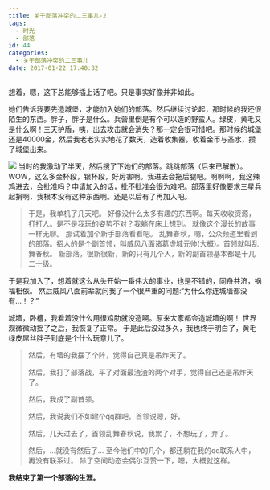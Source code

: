 ```yaml
---
title: 关于部落冲突的二三事儿-2
tags:
  - 时光
  - 部落
id: 44
categories:
  - 关于部落冲突的二三事儿
date: 2017-01-22 17:40:32
---
```


想着，嗯，这下总能够插上话了吧。只是事实好像并非如此。

她们告诉我要先造城堡，才能加入她们的部落。然后继续讨论起，那时候的我还很陌生的东西。胖子，胖子是什么。兵营里倒是有个可以造的野蛮人。绿皮，黄毛又是什么啊！三天护盾，咦，出去攻击就会消失？那一定会很可惜吧。那时候的城堡还是40000金，然后我老老实实地花了数天，造着收集器，收着金币与圣水，攒了城堡出来。
<!--more-->
[![](http://www.yunyoujun.cn/wp-content/uploads/2017/01/一本-300x169.jpg)](http://www.yunyoujun.cn/wp-content/uploads/2017/01/一本.jpg)
当时的我激动了半天，然后搜了下她们的部落。跳跳部落（后来已解散）。WOW，这么多金杯段，银杯段，好厉害啊。我进去会拖后腿吧。啊啊啊，我这辣鸡进去，会批准吗？申请加入的话，批不批准会很为难吧。部落里好像要求三星兵起捐啊，我根本没有这种东西啊。还是以后有了再加入吧。
> 于是，我单机了几天吧。
好像没什么太多有趣的东西啊。每天收收资源，打打人。是不是我玩的姿势不对？我躺在床上想到。
就像这个漫长的故事一样无聊。
> 那试着加个新手部落看看吧。
乱舞春秋，嗯，公众频道里看到的部落。招人的是个副首领，叫威风八面诸葛虚城元帅(大概)。首领就叫乱舞春秋。
新部落，很新很新，新的只有几个人，新的副首领基本都是十几二十级。

于是我加入了，想着就这么从头开始一番伟大的事业，也是不错的，同舟共济，祸福相依。
然后威风八面前辈就问我了一个很严重的问题:“为什么你连城墙都没有…！？”

城墙，卧槽，我看着没什么用很鸡肋就没造啊。原来大家都会造城墙的啊！
世界观微微动摇了之后，我恢复了正常。
于是此后没过多久，我也终于明白了，黄毛绿皮屌丝胖子到底是个什么玩意儿了。
> 然后，有墙的我摆了个阵，觉得自己真是吊炸天了。> 
> 然后，我打了部落战，平了对面最渣渣的两个对手，觉得自己还是吊炸天了。> 
> 然后，我成了副首领。> 
> 然后，我说我们不如建个qq群吧。首领说嗯，好。> 
> 然后，几天过去了，首领乱舞春秋说，我累了，不想玩了，弃了。> 
> 然后，…就没有然后了…
至今他们中的几个，都还躺在我的qq联系人中，再没有联系过。
除了空间动态会偶尔互赞一下，嗯，大概就这样。

**我结束了第一个部落的生涯。**